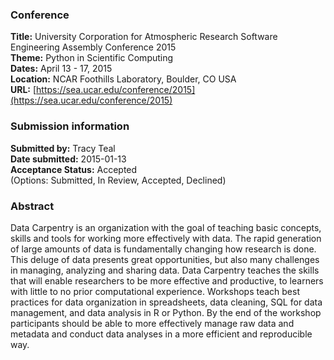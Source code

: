 ### Conference
**Title:** University Corporation for Atmospheric Research Software Engineering Assembly Conference 2015  
**Theme:** Python in Scientific Computing  
**Dates:** April 13 - 17, 2015    
**Location:** NCAR Foothills Laboratory, Boulder, CO USA  
**URL:** [https://sea.ucar.edu/conference/2015](https://sea.ucar.edu/conference/2015)

### Submission information
**Submitted by:** Tracy Teal  
**Date submitted:** 2015-01-13  
**Acceptance Status:** Accepted  
(Options: Submitted, In Review, Accepted, Declined)

### Abstract
Data Carpentry is an organization with the goal of teaching basic concepts, skills and tools for working more effectively with data.
The rapid generation of large amounts of data is fundamentally changing how research is done. This deluge of data presents great opportunities, but also many challenges in managing, analyzing and sharing data. Data Carpentry teaches the skills that will enable researchers to be more effective and productive, to learners with little to no prior computational experience. Workshops teach best practices for data organization in spreadsheets, data cleaning, SQL for data management, and data analysis in R or Python. By the end of the workshop participants should be able to more effectively manage raw data and metadata and conduct data analyses in a more efficient and reproducible way.
